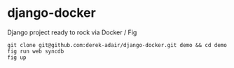 django-docker
=============

Django project ready to rock via Docker / Fig

    git clone git@github.com:derek-adair/django-docker.git demo && cd demo
    fig run web syncdb
    fig up
